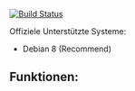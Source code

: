 [![Build Status](https://travis-ci.org/BigsumoDev/MultiTool.svg?branch=master)](https://travis-ci.org/BigsumoDev/MultiTool)

Offiziele Unterstützte Systeme:

- Debian 8 (Recommend)

Funktionen:
  -
